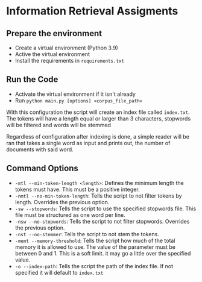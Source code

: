 # Information Retrieval Assigments

## Prepare the environment
- Create a virtual environment (Python 3.9)
- Active the virtual environment
- Install the requirements in `requirements.txt`

## Run the Code
- Activate the virtual environment if it isn't already
- Run ```python main.py [options] <corpus_file_path>```

With this configuration the script will create an index file
called `index.txt`. The tokens will have a length equal or larger
than 3 characters, stopwords will be filtered and words will be stemmed

Regardless of configuration after indexing is done, a simple reader
will be ran that takes a single word as input and prints out, the number
of documents with said word.

## Command Options

- ``-mtl --min-token-length <length>``: Defines the minimum length the tokens must have. This must be a positive integer.
- ``-nmtl --no-min-token-length``: Tells the script to not filter tokens by length. Overrides the previous option.
- ``-sw --stopwords``: Tells the script to use the specified stopwords file. This file must be structured as one word per line.
- ``-nsw --no-stopwords``: Tells the script to not filter stopwords. Overrides the previous option.
- ``-nst --no-stemmer``: Tells the script to not stem the tokens.
- ``-memt --memory-threshold``: Tells the script how much of the total memory it is allowed to use. The value of the parameter must be between 0 and 1. This is a soft limit. it may go a little over the specified value.
- ``-o --index-path``: Tells the script the path of the index file. If not specified it will default to `index.txt`